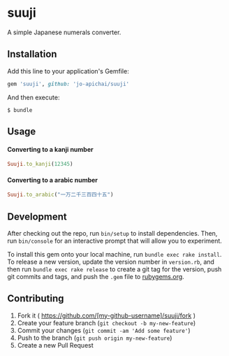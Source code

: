 # suuji

A simple Japanese numerals converter.


## Installation

Add this line to your application's Gemfile:

```ruby
gem 'suuji', github: 'jo-apichai/suuji'
```

And then execute:

    $ bundle

## Usage

#### Converting to a kanji number

```ruby
Suuji.to_kanji(12345)
```

#### Converting to a arabic number

```ruby
Suuji.to_arabic("一万二千三百四十五")
```

## Development

After checking out the repo, run `bin/setup` to install dependencies. Then, run `bin/console` for an interactive prompt that will allow you to experiment.

To install this gem onto your local machine, run `bundle exec rake install`. To release a new version, update the version number in `version.rb`, and then run `bundle exec rake release` to create a git tag for the version, push git commits and tags, and push the `.gem` file to [rubygems.org](https://rubygems.org).

## Contributing

1. Fork it ( https://github.com/[my-github-username]/suuji/fork )
2. Create your feature branch (`git checkout -b my-new-feature`)
3. Commit your changes (`git commit -am 'Add some feature'`)
4. Push to the branch (`git push origin my-new-feature`)
5. Create a new Pull Request
